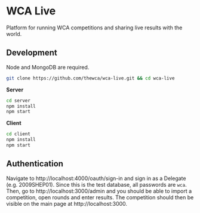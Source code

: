 # WCA Live

Platform for running WCA competitions and sharing live results with the world.

## Development

Node and MongoDB are required.

```bash
git clone https://github.com/thewca/wca-live.git && cd wca-live
```

**Server**

```bash
cd server
npm install
npm start
```

**Client**

```bash
cd client
npm install
npm start
```

## Authentication

Navigate to http://localhost:4000/oauth/sign-in and sign in as a Delegate (e.g. 2009SHEP01). Since this is the test database, all passwords are `wca`. Then, go to http://localhost:3000/admin and you should be able to import a competition, open rounds and enter results. The competition should then be visible on the main page at http://localhost:3000.
